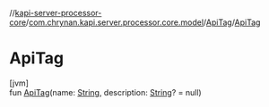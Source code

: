//[kapi-server-processor-core](../../../index.md)/[com.chrynan.kapi.server.processor.core.model](../index.md)/[ApiTag](index.md)/[ApiTag](-api-tag.md)

# ApiTag

[jvm]\
fun [ApiTag](-api-tag.md)(name: [String](https://kotlinlang.org/api/latest/jvm/stdlib/kotlin/-string/index.html), description: [String](https://kotlinlang.org/api/latest/jvm/stdlib/kotlin/-string/index.html)? = null)
